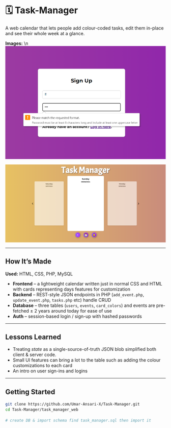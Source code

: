 # 🗓️ Task-Manager
A  web calendar that lets people add colour-coded tasks, edit them in-place and see their whole week at a glance.

**Images:** \n
![Login Screenshot](images/login.png)


![Cards Screenshot](images/cards.png)

---

## How It’s Made

**Used:** HTML, CSS, PHP, MySQL

* **Frontend** – a lightweight calendar written just in normal CSS and HTML with cards representing days features for customization
* **Backend** – REST-style JSON endpoints in PHP (`add_event.php`, `update_event.php`, `tasks.php` etc) handle CRUD 
* **Database** – three tables (`users`, `events`, `card_colors`) and events are pre-fetched ± 2 years around today for ease of use
* **Auth** – session-based login / sign-up with hashed passwords

---


## Lessons Learned 

* Treating *state* as a single-source-of-truth JSON blob simplified both client & server code.  
* Small UI features can bring a lot to the table such as adding the colour customizations to each card
* An intro on user sign-ins and logins


---


## Getting Started

```bash
git clone https://github.com/Umar-Ansari-X/Task-Manager.git
cd Task-Manager/task_manager_web

# create DB & import schema find task_manager.sql then import it
```
